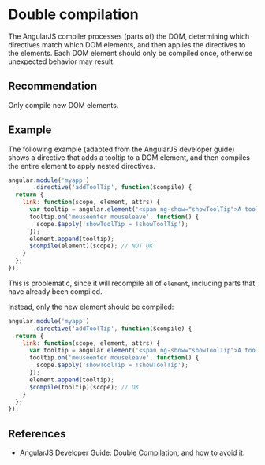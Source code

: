 # Double compilation
The AngularJS compiler processes (parts of) the DOM, determining which directives match which DOM elements, and then applies the directives to the elements. Each DOM element should only be compiled once, otherwise unexpected behavior may result.


## Recommendation
Only compile new DOM elements.


## Example
The following example (adapted from the AngularJS developer guide) shows a directive that adds a tooltip to a DOM element, and then compiles the entire element to apply nested directives.


```javascript
angular.module('myapp')
       .directive('addToolTip', function($compile) {
  return {
    link: function(scope, element, attrs) {
      var tooltip = angular.element('<span ng-show="showToolTip">A tooltip</span>');
      tooltip.on('mouseenter mouseleave', function() {
        scope.$apply('showToolTip = !showToolTip');
      });
      element.append(tooltip);
      $compile(element)(scope); // NOT OK
    }
  };
});

```
This is problematic, since it will recompile all of `element`, including parts that have already been compiled.

Instead, only the new element should be compiled:


```javascript
angular.module('myapp')
       .directive('addToolTip', function($compile) {
  return {
    link: function(scope, element, attrs) {
      var tooltip = angular.element('<span ng-show="showToolTip">A tooltip</span>');
      tooltip.on('mouseenter mouseleave', function() {
        scope.$apply('showToolTip = !showToolTip');
      });
      element.append(tooltip);
      $compile(tooltip)(scope); // OK
    }
  };
});

```

## References
* AngularJS Developer Guide: [Double Compilation, and how to avoid it](https://docs.angularjs.org/guide/compiler#double-compilation-and-how-to-avoid-it).
